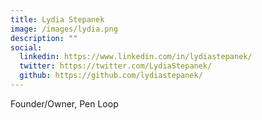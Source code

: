 ```yaml
---
title: Lydia Stepanek
image: /images/lydia.png
description: ""
social:
  linkedin: https://www.linkedin.com/in/lydiastepanek/
  twitter: https://twitter.com/LydiaStepanek/
  github: https://github.com/lydiastepanek/
---
```


Founder/Owner, Pen Loop

